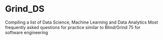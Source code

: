 # Grind_DS

Compiling a list of Data Science, Machine Learning and Data Analytics Most frequently asked questions for practice
similar to Blind/Grind 75 for software engineering

